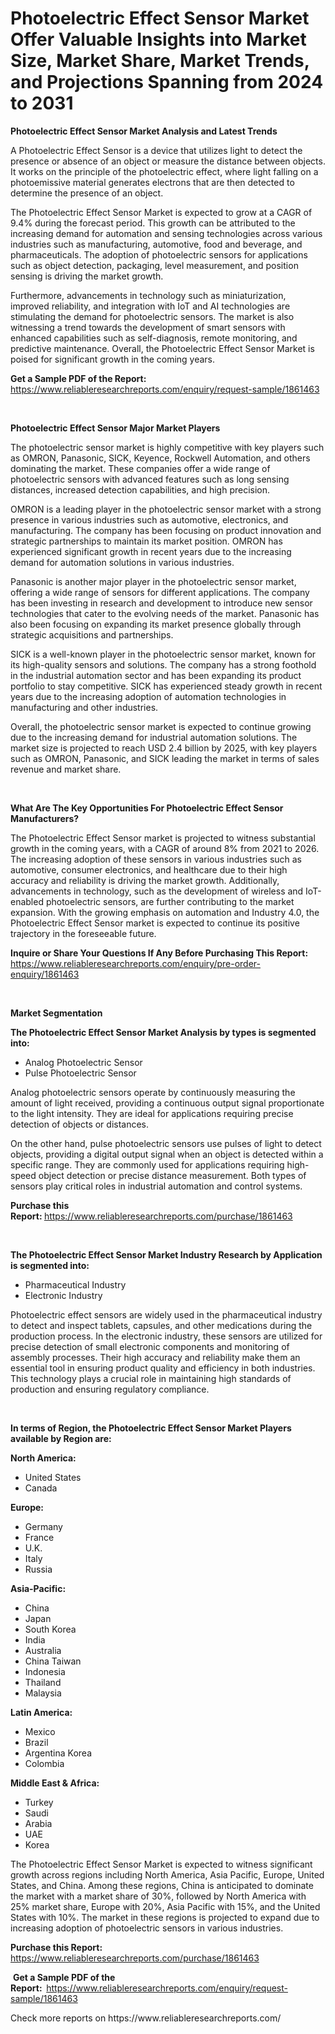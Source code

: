 <p><h1>Photoelectric Effect Sensor Market Offer Valuable Insights into Market Size, Market Share, Market Trends, and Projections Spanning from 2024 to 2031</h1></p><p><strong>Photoelectric Effect Sensor Market Analysis and Latest Trends</strong></p>
<p><p>A Photoelectric Effect Sensor is a device that utilizes light to detect the presence or absence of an object or measure the distance between objects. It works on the principle of the photoelectric effect, where light falling on a photoemissive material generates electrons that are then detected to determine the presence of an object.</p><p>The Photoelectric Effect Sensor Market is expected to grow at a CAGR of 9.4% during the forecast period. This growth can be attributed to the increasing demand for automation and sensing technologies across various industries such as manufacturing, automotive, food and beverage, and pharmaceuticals. The adoption of photoelectric sensors for applications such as object detection, packaging, level measurement, and position sensing is driving the market growth.</p><p>Furthermore, advancements in technology such as miniaturization, improved reliability, and integration with IoT and AI technologies are stimulating the demand for photoelectric sensors. The market is also witnessing a trend towards the development of smart sensors with enhanced capabilities such as self-diagnosis, remote monitoring, and predictive maintenance. Overall, the Photoelectric Effect Sensor Market is poised for significant growth in the coming years.</p></p>
<p><strong>Get a Sample PDF of the Report:&nbsp;</strong> <a href="https://www.reliableresearchreports.com/enquiry/request-sample/1861463">https://www.reliableresearchreports.com/enquiry/request-sample/1861463</a></p>
<p>&nbsp;</p>
<p><strong>Photoelectric Effect Sensor Major Market Players</strong></p>
<p><p>The photoelectric sensor market is highly competitive with key players such as OMRON, Panasonic, SICK, Keyence, Rockwell Automation, and others dominating the market. These companies offer a wide range of photoelectric sensors with advanced features such as long sensing distances, increased detection capabilities, and high precision.</p><p>OMRON is a leading player in the photoelectric sensor market with a strong presence in various industries such as automotive, electronics, and manufacturing. The company has been focusing on product innovation and strategic partnerships to maintain its market position. OMRON has experienced significant growth in recent years due to the increasing demand for automation solutions in various industries.</p><p>Panasonic is another major player in the photoelectric sensor market, offering a wide range of sensors for different applications. The company has been investing in research and development to introduce new sensor technologies that cater to the evolving needs of the market. Panasonic has also been focusing on expanding its market presence globally through strategic acquisitions and partnerships.</p><p>SICK is a well-known player in the photoelectric sensor market, known for its high-quality sensors and solutions. The company has a strong foothold in the industrial automation sector and has been expanding its product portfolio to stay competitive. SICK has experienced steady growth in recent years due to the increasing adoption of automation technologies in manufacturing and other industries.</p><p>Overall, the photoelectric sensor market is expected to continue growing due to the increasing demand for industrial automation solutions. The market size is projected to reach USD 2.4 billion by 2025, with key players such as OMRON, Panasonic, and SICK leading the market in terms of sales revenue and market share.</p></p>
<p>&nbsp;</p>
<p><strong>What Are The Key Opportunities For Photoelectric Effect Sensor Manufacturers?</strong></p>
<p><p>The Photoelectric Effect Sensor market is projected to witness substantial growth in the coming years, with a CAGR of around 8% from 2021 to 2026. The increasing adoption of these sensors in various industries such as automotive, consumer electronics, and healthcare due to their high accuracy and reliability is driving the market growth. Additionally, advancements in technology, such as the development of wireless and IoT-enabled photoelectric sensors, are further contributing to the market expansion. With the growing emphasis on automation and Industry 4.0, the Photoelectric Effect Sensor market is expected to continue its positive trajectory in the foreseeable future.</p></p>
<p><strong>Inquire or Share Your Questions If Any Before Purchasing This Report:</strong> <a href="https://www.reliableresearchreports.com/enquiry/pre-order-enquiry/1861463">https://www.reliableresearchreports.com/enquiry/pre-order-enquiry/1861463</a></p>
<p>&nbsp;</p>
<p><strong>Market Segmentation</strong></p>
<p><strong>The Photoelectric Effect Sensor Market Analysis by types is segmented into:</strong></p>
<p><ul><li>Analog Photoelectric Sensor</li><li>Pulse Photoelectric Sensor</li></ul></p>
<p><p>Analog photoelectric sensors operate by continuously measuring the amount of light received, providing a continuous output signal proportionate to the light intensity. They are ideal for applications requiring precise detection of objects or distances. </p><p>On the other hand, pulse photoelectric sensors use pulses of light to detect objects, providing a digital output signal when an object is detected within a specific range. They are commonly used for applications requiring high-speed object detection or precise distance measurement. Both types of sensors play critical roles in industrial automation and control systems.</p></p>
<p><strong>Purchase this Report:&nbsp;</strong><a href="https://www.reliableresearchreports.com/purchase/1861463">https://www.reliableresearchreports.com/purchase/1861463</a></p>
<p>&nbsp;</p>
<p><strong>The Photoelectric Effect Sensor Market Industry Research by Application is segmented into:</strong></p>
<p><ul><li>Pharmaceutical Industry</li><li>Electronic Industry</li></ul></p>
<p><p>Photoelectric effect sensors are widely used in the pharmaceutical industry to detect and inspect tablets, capsules, and other medications during the production process. In the electronic industry, these sensors are utilized for precise detection of small electronic components and monitoring of assembly processes. Their high accuracy and reliability make them an essential tool in ensuring product quality and efficiency in both industries. This technology plays a crucial role in maintaining high standards of production and ensuring regulatory compliance.</p></p>
<p>&nbsp;</p>
<p><strong>In terms of Region, the Photoelectric Effect Sensor Market Players available by Region are:</strong></p>
<p>
    <p> <strong> North America: </strong>
        <ul>
            <li>United States</li>
            <li>Canada</li>
        </ul>
        </p> 
    <p> <strong> Europe: </strong>
        <ul>
            <li>Germany</li>
            <li>France</li>
            <li>U.K.</li>
            <li>Italy</li>
            <li>Russia</li>
        </ul>
        </p> 
    <p> <strong> Asia-Pacific: </strong>
        <ul>
            <li>China</li>
            <li>Japan</li>
            <li>South Korea</li>
            <li>India</li>
            <li>Australia</li>
            <li>China Taiwan</li>
            <li>Indonesia</li>
            <li>Thailand</li>
            <li>Malaysia</li>
        </ul>
        </p> 
    <p> <strong> Latin America: </strong>
        <ul>
            <li>Mexico</li>
            <li>Brazil</li>
            <li>Argentina Korea</li>
            <li>Colombia</li>
        </ul>
        </p> 
    <p> <strong> Middle East & Africa: </strong>
        <ul>
            <li>Turkey</li>
            <li>Saudi</li>
            <li>Arabia</li>
            <li>UAE</li>
            <li>Korea</li>
        </ul>
    </p>
    </p>
<p><p>The Photoelectric Effect Sensor Market is expected to witness significant growth across regions including North America, Asia Pacific, Europe, United States, and China. Among these regions, China is anticipated to dominate the market with a market share of 30%, followed by North America with 25% market share, Europe with 20%, Asia Pacific with 15%, and the United States with 10%. The market in these regions is projected to expand due to increasing adoption of photoelectric sensors in various industries.</p></p>
<p><strong>Purchase this Report: </strong><a href="https://www.reliableresearchreports.com/purchase/1861463">https://www.reliableresearchreports.com/purchase/1861463</a></p>
<p>&nbsp;<strong>Get a Sample PDF of the Report:&nbsp;&nbsp;</strong><a href="https://www.reliableresearchreports.com/enquiry/request-sample/1861463">https://www.reliableresearchreports.com/enquiry/request-sample/1861463</a></p>
<p><strong></strong></p>
<p>Check more reports on https://www.reliableresearchreports.com/</p>